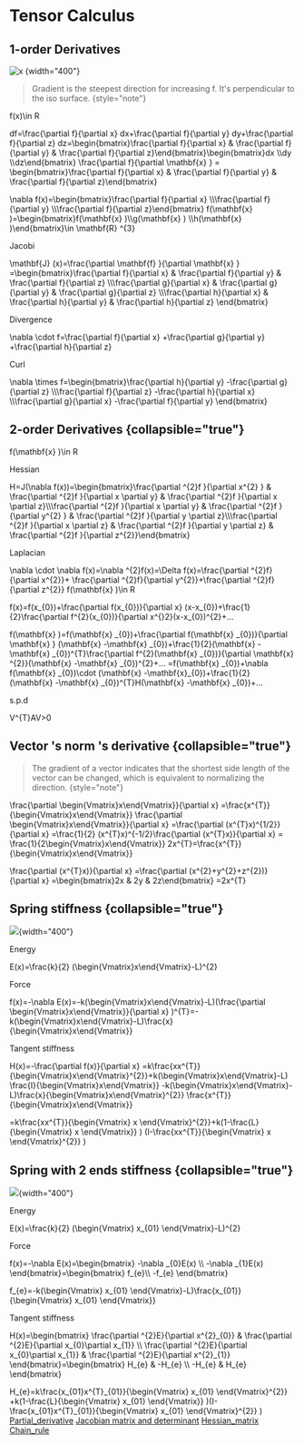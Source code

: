 # Tensor Calculus

## 1-order Derivatives

![x](gradient.png) {width="400"}

> Gradient is the steepest direction for increasing f. It's perpendicular to the iso surface.
> {style="note"}

<procedure title="Partial derivative of function of a real variable" id="partial">
    <code-block lang="tex"> f(x)\in R </code-block>
    <p> </p>
    <code-block lang="tex"> df=\frac{\partial f}{\partial x} dx+\frac{\partial f}{\partial y} dy+\frac{\partial f}{\partial z} dz=\begin{bmatrix}\frac{\partial f}{\partial x}  & \frac{\partial f}{\partial y}  & \frac{\partial f}{\partial z}\end{bmatrix}\begin{bmatrix}dx \\dy \\dz\end{bmatrix}  </code-block>
</procedure>

<procedure title="Gradient" >
    <code-block lang="tex"> \frac{\partial f}{\partial \mathbf{x} } = \begin{bmatrix}\frac{\partial f}{\partial x}  & \frac{\partial f}{\partial y}  & \frac{\partial f}{\partial z}\end{bmatrix} </code-block>
    <p> </p>
    <code-block lang="tex"> \nabla f(x)=\begin{bmatrix}\frac{\partial f}{\partial x}  \\\frac{\partial f}{\partial y} \\\frac{\partial f}{\partial z}\end{bmatrix} </code-block>
</procedure>

<procedure title="Jacobi Matrix" >
<code-block lang="tex"> f(\mathbf{x} )=\begin{bmatrix}f(\mathbf{x} )\\g(\mathbf{x} ) \\h(\mathbf{x} )\end{bmatrix}\in \mathbf{R} ^{3} </code-block>
<p>Jacobi</p>
<code-block lang="tex"> \mathbf{J} (x)=\frac{\partial \mathbf{f} }{\partial \mathbf{x} } =\begin{bmatrix}\frac{\partial f}{\partial x} & \frac{\partial f}{\partial y}  & \frac{\partial f}{\partial z} \\\frac{\partial g}{\partial x} & \frac{\partial g}{\partial y}  & \frac{\partial g}{\partial z} \\\frac{\partial h}{\partial x} & \frac{\partial h}{\partial y}  & \frac{\partial h}{\partial z} \end{bmatrix} </code-block>
<p>Divergence</p>
<code-block lang="tex"> \nabla \cdot f=\frac{\partial f}{\partial x} +\frac{\partial g}{\partial y} +\frac{\partial h}{\partial z} </code-block>
<p>Curl</p>
<code-block lang="tex"> \nabla \times f=\begin{bmatrix}\frac{\partial h}{\partial y} -\frac{\partial g}{\partial z} \\\frac{\partial f}{\partial z} -\frac{\partial h}{\partial x}  \\\frac{\partial g}{\partial x} -\frac{\partial f}{\partial y} \end{bmatrix}
 </code-block>
</procedure>

## 2-order Derivatives {collapsible="true"}

<procedure title="2nd-order derivatives" >
<code-block lang="tex"> f(\mathbf{x} )\in R </code-block>
<p>Hessian</p>
<code-block lang="tex"> H=J(\nabla f(x))=\begin{bmatrix}\frac{\partial ^{2}f }{\partial x^{2} }   & \frac{\partial ^{2}f }{\partial x \partial y}  & \frac{\partial ^{2}f }{\partial x \partial z}\\\frac{\partial ^{2}f }{\partial x \partial y}   & \frac{\partial ^{2}f }{\partial y^{2} }  & \frac{\partial ^{2}f }{\partial y \partial z}\\\frac{\partial ^{2}f }{\partial x \partial z}   & \frac{\partial ^{2}f }{\partial y \partial z} & \frac{\partial ^{2}f }{\partial z^{2}}\end{bmatrix} </code-block>
<p>Laplacian</p>
<code-block lang="tex"> \nabla \cdot \nabla f(x)=\nabla ^{2}f(x)=\Delta f(x)=\frac{\partial ^{2}f}{\partial x^{2}}+ \frac{\partial ^{2}f}{\partial y^{2}}+\frac{\partial ^{2}f}{\partial z^{2}} </code-block>
</procedure>


<procedure title="Taylor Expansion" >
<code-block lang="tex"> f(\mathbf{x} )\in R </code-block>
<p> </p>
<code-block lang="tex"> f(x)=f(x_{0})+\frac{\partial f(x_{0})}{\partial x} (x-x_{0})+\frac{1}{2}\frac{\partial f^{2}(x_{0})}{\partial x^{}2}(x-x_{0})^{2}+...   </code-block>
<p> </p>
<code-block lang="tex"> f(\mathbf{x} )=f(\mathbf{x} _{0})+\frac{\partial f(\mathbf{x} _{0})}{\partial \mathbf{x} } (\mathbf{x} -\mathbf{x} _{0})+\frac{1}{2}(\mathbf{x} -\mathbf{x} _{0})^{T}\frac{\partial f^{2}(\mathbf{x} _{0})}{\partial \mathbf{x} ^{2}}(\mathbf{x} -\mathbf{x} _{0})^{2}+...  
 </code-block>
<code-block lang="tex"> =f(\mathbf{x} _{0})+\nabla f(\mathbf{x} _{0})\cdot (\mathbf{x} -\mathbf{x}_{0})+\frac{1}{2} (\mathbf{x} -\mathbf{x} _{0})^{T}H(\mathbf{x} -\mathbf{x} _{0})+...
 </code-block>
<p>s.p.d</p>
<code-block lang="tex"> V^{T}AV>0 </code-block>
</procedure>

## Vector 's norm 's derivative {collapsible="true"}

> The gradient of a vector indicates that the shortest side length of the vector can be changed, which is equivalent to
> normalizing the direction.
> {style="note"}

<procedure title="Note" >
<code-block lang="tex"> \frac{\partial \begin{Vmatrix}x\end{Vmatrix}}{\partial x} =\frac{x^{T}}{\begin{Vmatrix}x\end{Vmatrix}} 
 </code-block>
</procedure>

<procedure title="derive the formula" >
<code-block lang="tex"> \frac{\partial \begin{Vmatrix}x\end{Vmatrix}}{\partial x} =\frac{\partial (x^{T}x)^{1/2}}{\partial x} =\frac{1}{2} (x^{T}x)^{-1/2}\frac{\partial (x^{T}x)}{\partial x} = \frac{1}{2\begin{Vmatrix}x\end{Vmatrix}} 2x^{T}=\frac{x^{T}}{\begin{Vmatrix}x\end{Vmatrix}}
 </code-block>
<p> </p>
<code-block lang="tex"> \frac{\partial (x^{T}x)}{\partial x} =\frac{\partial (x^{2}+y^{2}+z^{2})}{\partial x} =\begin{bmatrix}2x & 2y & 2z\end{bmatrix} =2x^{T}
 </code-block>
</procedure>

## Spring stiffness {collapsible="true"}

![](Spring.png){width="400"}

<procedure title="Spring" >
<p>Energy</p>
<code-block lang="tex"> E(x)=\frac{k}{2} (\begin{Vmatrix}x\end{Vmatrix}-L)^{2}
</code-block>
<p>Force</p>
<code-block lang="tex"> f(x)=-\nabla E(x)=-k(\begin{Vmatrix}x\end{Vmatrix}-L)(\frac{\partial \begin{Vmatrix}x\end{Vmatrix}}{\partial x} )^{T}=-k(\begin{Vmatrix}x\end{Vmatrix}-L)\frac{x}{\begin{Vmatrix}x\end{Vmatrix}}
</code-block>
<p>Tangent stiffness</p>
<code-block lang="tex"> H(x)=-\frac{\partial f(x)}{\partial x} =k\frac{xx^{T}}{\begin{Vmatrix}x\end{Vmatrix}^{2}}+k(\begin{Vmatrix}x\end{Vmatrix}-L) \frac{I}{\begin{Vmatrix}x\end{Vmatrix}} -k(\begin{Vmatrix}x\end{Vmatrix}-L)\frac{x}{\begin{Vmatrix}x\end{Vmatrix}^{2}} \frac{x^{T}}{\begin{Vmatrix}x\end{Vmatrix}}
</code-block>
<p> </p>
<code-block lang="tex"> =k\frac{xx^{T}}{\begin{Vmatrix}
x
\end{Vmatrix}^{2}}+k(1-\frac{L}{\begin{Vmatrix}
x
\end{Vmatrix}} ) (I-\frac{xx^{T}}{\begin{Vmatrix}
x
\end{Vmatrix}^{2}} ) </code-block>
</procedure>

## Spring with 2 ends stiffness {collapsible="true"}

![](Spring2.png){width="400"}


<procedure title="Spring" >
<p>Energy</p>
<code-block lang="tex"> E(x)=\frac{k}{2} (\begin{Vmatrix} x_{01} \end{Vmatrix}-L)^{2}
</code-block>
<p>Force</p>
<code-block lang="tex"> f(x)=-\nabla E(x)=\begin{bmatrix}
-\nabla _{0}E(x) \\
-\nabla _{1}E(x)
\end{bmatrix}=\begin{bmatrix}
 f_{e}\\
-f_{e}
\end{bmatrix} </code-block>
<p> </p>
<code-block lang="tex"> f_{e}=-k(\begin{Vmatrix}
x_{01}
\end{Vmatrix}-L)\frac{x_{01}}{\begin{Vmatrix}
x_{01}
\end{Vmatrix}}  </code-block>

<p>Tangent stiffness</p>
<code-block lang="tex"> H(x)=\begin{bmatrix}
 \frac{\partial ^{2}E}{\partial x^{2}_{0}}  & \frac{\partial ^{2}E}{\partial x_{0}\partial x_{1}} \\
 \frac{\partial ^{2}E}{\partial x_{0}\partial x_{1}} & \frac{\partial ^{2}E}{\partial x^{2}_{1}}
\end{bmatrix}=\begin{bmatrix}
 H_{e} & -H_{e} \\
 -H_{e} & H_{e}
\end{bmatrix} </code-block>
<p> </p>
<code-block lang="tex"> H_{e}=k\frac{x_{01}x^{T}_{01}}{\begin{Vmatrix}
x_{01}
\end{Vmatrix}^{2}} +k(1-\frac{L}{\begin{Vmatrix}
x_{01}
\end{Vmatrix}} )(I-\frac{x_{01}x^{T}_{01}}{\begin{Vmatrix}
x_{01}
\end{Vmatrix}^{2}} ) </code-block>
</procedure>


<seealso>
    <category ref="wiki">
        <a href="https://en.wikipedia.org/wiki/Partial_derivative">Partial_derivative</a>
        <a href="https://en.wikipedia.org/wiki/Jacobian_matrix_and_determinant">Jacobian matrix and determinant</a>
        <a href="https://en.wikipedia.org/wiki/Hessian_matrix">Hessian_matrix</a>
        <a href="https://en.wikipedia.org/wiki/Chain_rule">Chain_rule</a>
    </category>
</seealso>